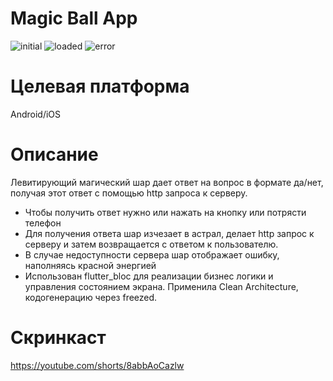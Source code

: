 # Magic Ball App

![initial](https://i.imgur.com/FsnJCcc.png)
![loaded](https://i.imgur.com/E4DRTpL.png)
![error](https://i.imgur.com/CJ8ss67.png)

# Целевая платформа

Android/iOS

# Описание

Левитирующий магический шар дает ответ на вопрос в формате да/нет, получая этот ответ с помощью http запроса к серверу.
- Чтобы получить ответ нужно или нажать на кнопку или потрясти телефон
- Для получения ответа шар изчезает в астрал, делает http запрос к серверу и затем возвращается с ответом к пользователю.
- В случае недоступности сервера шар отображает ошибку, наполняясь красной энергией
- Использован flutter_bloc для реализации бизнес логики и управления состоянием экрана. Применила Clean Architecture, кодогенерацию через freezed.

# Скринкаст

https://youtube.com/shorts/8abbAoCazlw


